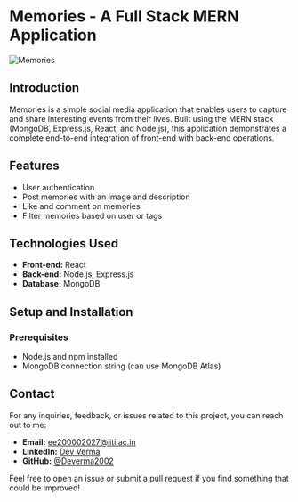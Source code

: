 
# Memories - A Full Stack MERN Application

![Memories](https://i.ibb.co/Z8Y0CJv/Screenshot-2020-10-30-at-11-10-04.png)



## Introduction

Memories is a simple social media application that enables users to capture and share interesting events from their lives. Built using the MERN stack (MongoDB, Express.js, React, and Node.js), this application demonstrates a complete end-to-end integration of front-end with back-end operations.

## Features

- User authentication 
- Post memories with an image and description
- Like and comment on memories 
- Filter memories based on user or tags 

## Technologies Used

- **Front-end:** React
- **Back-end:** Node.js, Express.js
- **Database:** MongoDB

## Setup and Installation

### Prerequisites

- Node.js and npm installed
- MongoDB connection string (can use MongoDB Atlas)
  
## Contact

For any inquiries, feedback, or issues related to this project, you can reach out to me:

- **Email:** [ee200002027@iiti.ac.in](mailto:ee200002027@iiti.ac.in)
- **LinkedIn:** [Dev Verma](https://www.linkedin.com/in/dev-verma-6a290924b/)
- **GitHub:** [@Deverma2002](https://github.com/Deverma2002)

Feel free to open an issue or submit a pull request if you find something that could be improved!
